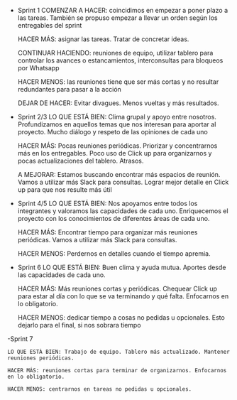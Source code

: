 - Sprint 1
    COMENZAR A HACER: coincidimos en empezar a poner plazo a las tareas. También se propuso empezar a llevar un orden según los entregables del sprint 

    HACER MÁS: asignar las tareas. Tratar de concretar ideas.

    CONTINUAR HACIENDO: reuniones de equipo, utilizar tablero para controlar los avances o estancamientos, interconsultas para bloqueos por Whatsapp

    HACER MENOS: las reuniones tiene que ser más cortas y no resultar redundantes para pasar a la acción

    DEJAR DE HACER: Evitar divagues. Menos vueltas y más resultados.



- Sprint 2/3
    LO QUE ESTÁ BIEN: Clima grupal y apoyo entre nosotros. Profundizamos en aquellos temas que nos interesan para aportar al proyecto. Mucho diálogo y respeto de las opiniones de cada uno

    HACER MÁS: Pocas reuniones periódicas. Priorizar y concentrarnos más en los entregables. Poco uso de Click up para organizarnos y pocas actualizaciones del tablero. Atrasos. 

    A MEJORAR: Estamos buscando encontrar más espacios de reunión. Vamos a utilizar más Slack para consultas. Lograr mejor detalle en Click up para que nos resulte más útil


- Sprint 4/5
    LO QUE ESTÁ BIEN: Nos apoyamos entre todos los integrantes y valoramos las capacidades de cada uno. Enriquecemos el proyecto con los conocimientos de diferentes áreas de cada uno.

    HACER MÁS: Encontrar tiempo para organizar más reuniones periódicas. Vamos a utilizar más Slack para consultas. 

    HACER MENOS: Perdernos en detalles cuando el tiempo apremia.


- Sprint 6
    LO QUE ESTÁ BIEN: Buen clima y ayuda mutua. Aportes desde las capacidades de cada uno.

    HACER MÁS: Más reuniones cortas y periódicas. Chequear Click up para estar al día con lo que se va terminando y qué falta. Enfocarnos en lo obligatorio.

    HACER MENOS: dedicar tiempo a cosas no pedidas u opcionales. Esto dejarlo para el final, si nos sobrara tiempo

-Sprint 7

    LO QUE ESTÁ BIEN: Trabajo de equipo. Tablero más actualizado. Mantener reuniones periódicas.

    HACER MÁS: reuniones cortas para terminar de organizarnos. Enfocarnos en lo obligatorio.

    HACER MENOS: centrarnos en tareas no pedidas u opcionales. 
